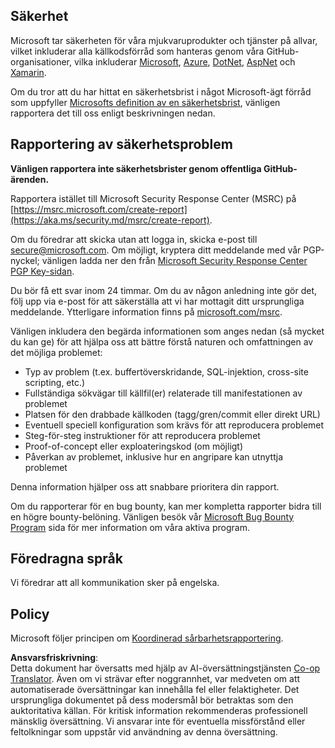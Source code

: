 <!--
CO_OP_TRANSLATOR_METADATA:
{
  "original_hash": "57f14126c1c6add76b3aef3844dfe4e3",
  "translation_date": "2025-05-17T05:41:15+00:00",
  "source_file": "SECURITY.md",
  "language_code": "sv"
}
-->
## Säkerhet

Microsoft tar säkerheten för våra mjukvaruprodukter och tjänster på allvar, vilket inkluderar alla källkodsförråd som hanteras genom våra GitHub-organisationer, vilka inkluderar [Microsoft](https://github.com/Microsoft), [Azure](https://github.com/Azure), [DotNet](https://github.com/dotnet), [AspNet](https://github.com/aspnet) och [Xamarin](https://github.com/xamarin).

Om du tror att du har hittat en säkerhetsbrist i något Microsoft-ägt förråd som uppfyller [Microsofts definition av en säkerhetsbrist](https://aka.ms/security.md/definition), vänligen rapportera det till oss enligt beskrivningen nedan.

## Rapportering av säkerhetsproblem

**Vänligen rapportera inte säkerhetsbrister genom offentliga GitHub-ärenden.**

Rapportera istället till Microsoft Security Response Center (MSRC) på [https://msrc.microsoft.com/create-report](https://aka.ms/security.md/msrc/create-report).

Om du föredrar att skicka utan att logga in, skicka e-post till [secure@microsoft.com](mailto:secure@microsoft.com). Om möjligt, kryptera ditt meddelande med vår PGP-nyckel; vänligen ladda ner den från [Microsoft Security Response Center PGP Key-sidan](https://aka.ms/security.md/msrc/pgp).

Du bör få ett svar inom 24 timmar. Om du av någon anledning inte gör det, följ upp via e-post för att säkerställa att vi har mottagit ditt ursprungliga meddelande. Ytterligare information finns på [microsoft.com/msrc](https://www.microsoft.com/msrc).

Vänligen inkludera den begärda informationen som anges nedan (så mycket du kan ge) för att hjälpa oss att bättre förstå naturen och omfattningen av det möjliga problemet:

  * Typ av problem (t.ex. buffertöverskridande, SQL-injektion, cross-site scripting, etc.)
  * Fullständiga sökvägar till källfil(er) relaterade till manifestationen av problemet
  * Platsen för den drabbade källkoden (tagg/gren/commit eller direkt URL)
  * Eventuell speciell konfiguration som krävs för att reproducera problemet
  * Steg-för-steg instruktioner för att reproducera problemet
  * Proof-of-concept eller exploateringskod (om möjligt)
  * Påverkan av problemet, inklusive hur en angripare kan utnyttja problemet

Denna information hjälper oss att snabbare prioritera din rapport.

Om du rapporterar för en bug bounty, kan mer kompletta rapporter bidra till en högre bounty-belöning. Vänligen besök vår [Microsoft Bug Bounty Program](https://aka.ms/security.md/msrc/bounty) sida för mer information om våra aktiva program.

## Föredragna språk

Vi föredrar att all kommunikation sker på engelska.

## Policy

Microsoft följer principen om [Koordinerad sårbarhetsrapportering](https://aka.ms/security.md/cvd).

**Ansvarsfriskrivning**:  
Detta dokument har översatts med hjälp av AI-översättningstjänsten [Co-op Translator](https://github.com/Azure/co-op-translator). Även om vi strävar efter noggrannhet, var medveten om att automatiserade översättningar kan innehålla fel eller felaktigheter. Det ursprungliga dokumentet på dess modersmål bör betraktas som den auktoritativa källan. För kritisk information rekommenderas professionell mänsklig översättning. Vi ansvarar inte för eventuella missförstånd eller feltolkningar som uppstår vid användning av denna översättning.
